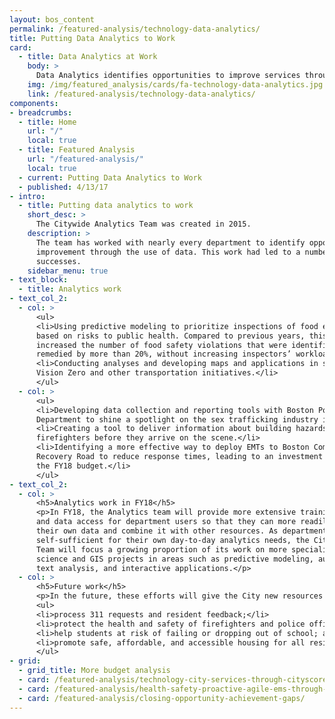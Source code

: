```yaml
---
layout: bos_content
permalink: /featured-analysis/technology-data-analytics/
title: Putting Data Analytics to Work
card:
  - title: Data Analytics at Work
    body: >
      Data Analytics identifies opportunities to improve services through data
    img: /img/featured_analysis/cards/fa-technology-data-analytics.jpg
    link: /featured-analysis/technology-data-analytics/
components:
- breadcrumbs:
  - title: Home
    url: "/"
    local: true
  - title: Featured Analysis
    url: "/featured-analysis/"
    local: true
  - current: Putting Data Analytics to Work
  - published: 4/13/17
- intro:
  - title: Putting data analytics to work
    short_desc: >
      The Citywide Analytics Team was created in 2015.
    description: >
      The team has worked with nearly every department to identify opportunities for 
      improvement through the use of data. This work had led to a number of 
      successes.
    sidebar_menu: true
- text_block:
  - title: Analytics work
- text_col_2:
  - col: >
      <ul>
      <li>Using predictive modeling to prioritize inspections of food establishments 
      based on risks to public health. Compared to previous years, this program 
      increased the number of food safety violations that were identified and 
      remedied by more than 20%, without increasing inspectors’ workloads.</li>
      <li>Conducting analyses and developing maps and applications in support of 
      Vision Zero and other transportation initiatives.</li>
      </ul>
  - col: >
      <ul>
      <li>Developing data collection and reporting tools with Boston Police 
      Department to shine a spotlight on the sex trafficking industry in Boston.</li>
      <li>Creating a tool to deliver information about building hazards to 
      firefighters before they arrive on the scene.</li>
      <li>Identifying a more effective way to deploy EMTs to Boston Common and 
      Recovery Road to reduce response times, leading to an investment in 
      the FY18 budget.</li>
      </ul>
- text_col_2:
  - col: >
      <h5>Analytics work in FY18</h5>
      <p>In FY18, the Analytics team will provide more extensive training, licensing, 
      and data access for department users so that they can more readily work with 
      their own data and combine it with other resources. As departments become more 
      self-sufficient for their own day-to-day analytics needs, the Citywide Analytics 
      Team will focus a growing proportion of its work on more specialized data 
      science and GIS projects in areas such as predictive modeling, automated 
      text analysis, and interactive applications.</p>
  - col: >
      <h5>Future work</h5>
      <p>In the future, these efforts will give the City new resources to more efficiently:</p>
      <ul>
      <li>process 311 requests and resident feedback;</li>
      <li>protect the health and safety of firefighters and police officers;</li>
      <li>help students at risk of failing or dropping out of school; and</li>
      <li>promote safe, affordable, and accessible housing for all residents.</li>
      </ul>
- grid: 
  - grid_title: More budget analysis
  - card: /featured-analysis/technology-city-services-through-cityscore/
  - card: /featured-analysis/health-safety-proactive-agile-ems-through-data/
  - card: /featured-analysis/closing-opportunity-achievement-gaps/
---
```

